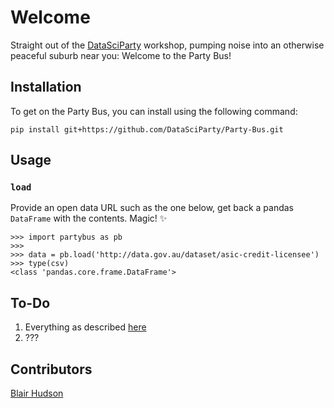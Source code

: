 # Welcome
Straight out of the [DataSciParty](http://DataSciParty.github.io) workshop, pumping noise into an otherwise peaceful suburb near you: Welcome to the Party Bus!

## Installation

To get on the Party Bus, you can install using the following command:

	pip install git+https://github.com/DataSciParty/Party-Bus.git

## Usage

### `load`

Provide an open data URL such as the one below, get back a pandas `DataFrame` with the contents. Magic! ✨

	>>> import partybus as pb
	>>>
	>>> data = pb.load('http://data.gov.au/dataset/asic-credit-licensee')
	>>> type(csv)
	<class 'pandas.core.frame.DataFrame'>

## To-Do

1. Everything as described [here](http://peterdowns.com/posts/first-time-with-pypi.html)
2. ???

## Contributors

[Blair Hudson](http://github.com/blairhudson)